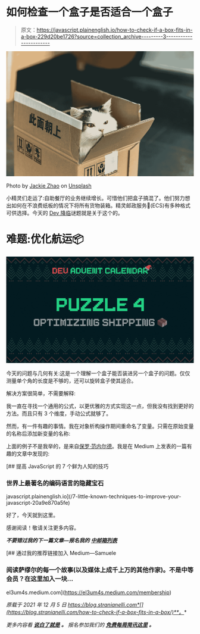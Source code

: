 # 如何检查一个盒子是否适合一个盒子

> 原文：<https://javascript.plainenglish.io/how-to-check-if-a-box-fits-in-a-box-229d20be1726?source=collection_archive---------3----------------------->

![](img/469c7595e155fefef35ae17f2aeb14bd.png)

Photo by [Jackie Zhao](https://unsplash.com/@jiaweizhao?utm_source=unsplash&utm_medium=referral&utm_content=creditCopyText) on [Unsplash](https://unsplash.com/s/photos/boxes?utm_source=unsplash&utm_medium=referral&utm_content=creditCopyText)

小精灵们走运了:自助餐厅的业务继续增长。可惜他们把盒子搞混了。他们努力想出如何在不浪费纸板的情况下将所有货物装箱。精灵邮政服务📯(ECS)有多种格式可供选择。今天的 [Dev 降临](https://github.com/devadvent/readme)谜题就是关于这个的。

# 难题:优化航运📦

![](img/d3c8aba1fd602a69f2a0d522719466d2.png)

今天的问题与几何有关:这是一个理解一个盒子能否装进另一个盒子的问题。仅仅测量单个角的长度是不够的，还可以旋转盒子使其适合。

解决方案很简单，不需要解释:

我一直在寻找一个通用的公式，以更优雅的方式实现这一点，但我没有找到更好的方法。而且只有 3 个维度，手动公式就够了。

然而，有一件有趣的事情。我在对象析构操作期间重命名了变量。只需在原始变量的名称后添加新变量的名称:

上面的例子不是我举的，是来自[保罗·范内尔德](https://medium.com/u/db86d4f5721e?source=post_page-----229d20be1726--------------------------------)。我是在 Medium 上发表的一篇有趣的文章中发现的:

[](/7-little-known-techniques-to-improve-your-javascript-20a9e870a5fe) [## 提高 JavaScript 的 7 个鲜为人知的技巧

### 世界上最著名的编码语言的隐藏宝石

javascript.plainenglish.io](/7-little-known-techniques-to-improve-your-javascript-20a9e870a5fe) 

好了，今天就到这里。

感谢阅读！敬请关注更多内容。

***不要错过我的下一篇文章—报名我的*** [***中邮箱列表***](https://medium.com/subscribe/@el3um4s)

[](https://el3um4s.medium.com/membership) [## 通过我的推荐链接加入 Medium—Samuele

### 阅读萨缪尔的每一个故事(以及媒体上成千上万的其他作家)。不是中等会员？在这里加入一块…

el3um4s.medium.com](https://el3um4s.medium.com/membership) 

*原载于 2021 年 12 月 5 日 https://blog.stranianelli.com*[](https://blog.stranianelli.com/how-to-check-if-a-box-fits-in-a-box/)**。**

**更多内容看* [***说白了就是***](http://plainenglish.io/) ***。*** *报名参加我们的* [***免费每周简讯这里***](http://newsletter.plainenglish.io/) ***。****